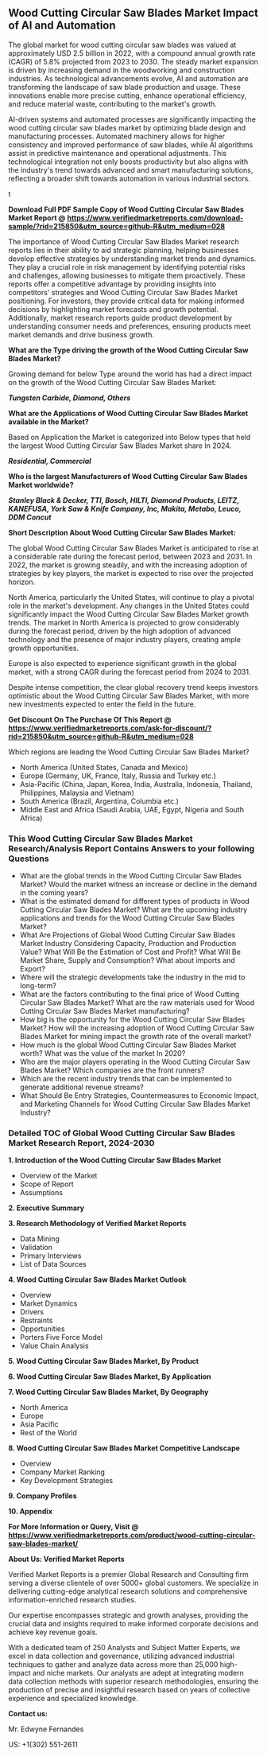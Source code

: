<h2>Wood Cutting Circular Saw Blades Market Impact of AI and Automation</h2><p>The global market for wood cutting circular saw blades was valued at approximately USD 2.5 billion in 2022, with a compound annual growth rate (CAGR) of 5.8% projected from 2023 to 2030. The steady market expansion is driven by increasing demand in the woodworking and construction industries. As technological advancements evolve, AI and automation are transforming the landscape of saw blade production and usage. These innovations enable more precise cutting, enhance operational efficiency, and reduce material waste, contributing to the market's growth.</p><p>AI-driven systems and automated processes are significantly impacting the wood cutting circular saw blades market by optimizing blade design and manufacturing processes. Automated machinery allows for higher consistency and improved performance of saw blades, while AI algorithms assist in predictive maintenance and operational adjustments. This technological integration not only boosts productivity but also aligns with the industry's trend towards advanced and smart manufacturing solutions, reflecting a broader shift towards automation in various industrial sectors.</p>t</p><p id="" class=""><strong>Download Full PDF Sample Copy of Wood Cutting Circular Saw Blades Market Report @ <a href="https://www.verifiedmarketreports.com/download-sample/?rid=215850&utm_source=github-R&utm_medium=028" target="_blank">https://www.verifiedmarketreports.com/download-sample/?rid=215850&utm_source=github-R&utm_medium=028</a></strong></p><p>The importance of&nbsp;Wood Cutting Circular Saw Blades Market research reports lies in their ability to aid strategic planning, helping businesses develop effective strategies by understanding market trends and dynamics. They play a crucial role in risk management by identifying potential risks and challenges, allowing businesses to mitigate them proactively. These reports offer a competitive advantage by providing insights into competitors' strategies and Wood Cutting Circular Saw Blades Market positioning. For investors, they provide critical data for making informed decisions by highlighting market forecasts and growth potential. Additionally, market research reports guide product development by understanding consumer needs and preferences, ensuring products meet market demands and drive business growth.</p><p><strong>What are the&nbsp;Type driving the growth of the Wood Cutting Circular Saw Blades Market?</strong></p><p id="" class="">Growing demand for below Type around the world has had a direct impact on the growth of the Wood Cutting Circular Saw Blades Market:</p><em><strong>Tungsten Carbide, Diamond, Others</strong></em></p><strong>What are the&nbsp;Applications&nbsp;of Wood Cutting Circular Saw Blades Market available in the Market?</strong></p><p id="" class="">Based on Application the Market is categorized into Below types that held the largest Wood Cutting Circular Saw Blades Market share In 2024.</p><em><strong>Residential, Commercial</strong></em></p><strong>Who is the largest Manufacturers of Wood Cutting Circular Saw Blades Market worldwide?</strong></p><p><em><strong>Stanley Black & Decker, TTI, Bosch, HILTI, Diamond Products, LEITZ, KANEFUSA, York Saw & Knife Company, Inc, Makita, Metabo, Leuco, DDM Concut</strong></em></p><p id="" class=""><strong>Short Description About Wood Cutting Circular Saw Blades Market:</strong></p><p>The global Wood Cutting Circular Saw Blades Market is anticipated to rise at a considerable rate during the forecast period, between 2023 and 2031. In 2022, the market is growing steadily, and with the increasing adoption of strategies by key players, the market is expected to rise over the projected horizon.</p><p>North America, particularly the United States, will continue to play a pivotal role in the market's development. Any changes in the United States could significantly impact the Wood Cutting Circular Saw Blades Market growth trends. The market in North America is projected to grow considerably during the forecast period, driven by the high adoption of advanced technology and the presence of major industry players, creating ample growth opportunities.</p><p>Europe is also expected to experience significant growth in the global market, with a strong CAGR during the forecast period from 2024 to 2031.</p><p>Despite intense competition, the clear global recovery trend keeps investors optimistic about the Wood Cutting Circular Saw Blades Market, with more new investments expected to enter the field in the future.</p><p id="" class=""><strong>Get Discount On The Purchase Of This Report @ <a href="https://www.verifiedmarketreports.com/ask-for-discount/?rid=215850&utm_source=github-R&utm_medium=028" target="_blank">https://www.verifiedmarketreports.com/ask-for-discount/?rid=215850&utm_source=github-R&utm_medium=028</a></strong></p>Which regions are leading the Wood Cutting Circular Saw Blades Market?</p><ul><li>North America (United States, Canada and Mexico)</li><li>Europe (Germany, UK, France, Italy, Russia and Turkey etc.)</li><li>Asia-Pacific (China, Japan, Korea, India, Australia, Indonesia, Thailand, Philippines, Malaysia and Vietnam)</li><li>South America (Brazil, Argentina, Columbia etc.)</li><li>Middle East and Africa (Saudi Arabia, UAE, Egypt, Nigeria and South Africa)</li></ul><h3 id="" class="">This Wood Cutting Circular Saw Blades Market Research/Analysis Report Contains Answers to your following Questions</h3><ul><li>What are the global trends in the Wood Cutting Circular Saw Blades Market? Would the market witness an increase or decline in the demand in the coming years?</li><li>What is the estimated demand for different types of products in Wood Cutting Circular Saw Blades Market? What are the upcoming industry applications and trends for the Wood Cutting Circular Saw Blades Market?</li><li>What Are Projections of Global Wood Cutting Circular Saw Blades Market Industry Considering Capacity, Production and Production Value? What Will Be the Estimation of Cost and Profit? What Will Be Market Share, Supply and Consumption? What about imports and Export?</li><li>Where will the strategic developments take the industry in the mid to long-term?</li><li>What are the factors contributing to the final price of Wood Cutting Circular Saw Blades Market? What are the raw materials used for Wood Cutting Circular Saw Blades Market manufacturing?</li><li>How big is the opportunity for the Wood Cutting Circular Saw Blades Market? How will the increasing adoption of Wood Cutting Circular Saw Blades Market for mining impact the growth rate of the overall market?</li><li>How much is the global Wood Cutting Circular Saw Blades Market worth? What was the value of the market In 2020?</li><li>Who are the major players operating in the Wood Cutting Circular Saw Blades Market? Which companies are the front runners?</li><li>Which are the recent industry trends that can be implemented to generate additional revenue streams?</li><li>What Should Be Entry Strategies, Countermeasures to Economic Impact, and Marketing Channels for Wood Cutting Circular Saw Blades Market Industry?</li></ul><h3 id="" class="">Detailed TOC of Global Wood Cutting Circular Saw Blades Market Research Report, 2024-2030</h3><p id="" class=""><strong>1. Introduction of the Wood Cutting Circular Saw Blades Market</strong></p><ul><li>Overview of the Market</li><li>Scope of Report</li><li>Assumptions</li></ul><p id="" class=""><strong>2. Executive Summary</strong></p><p id="" class=""><strong>3. Research Methodology of Verified Market Reports</strong></p><ul><li>Data Mining</li><li>Validation</li><li>Primary Interviews</li><li>List of Data Sources</li></ul><p id="" class=""><strong>4. Wood Cutting Circular Saw Blades Market Outlook</strong></p><ul><li>Overview</li><li>Market Dynamics</li><li>Drivers</li><li>Restraints</li><li>Opportunities</li><li>Porters Five Force Model</li><li>Value Chain Analysis</li></ul><p id="" class=""><strong>5. Wood Cutting Circular Saw Blades Market, By Product</strong></p><p id="" class=""><strong>6. Wood Cutting Circular Saw Blades Market, By Application</strong></p><p id="" class=""><strong>7. Wood Cutting Circular Saw Blades Market, By Geography</strong></p><ul><li>North America</li><li>Europe</li><li>Asia Pacific</li><li>Rest of the World</li></ul><p id="" class=""><strong>8. Wood Cutting Circular Saw Blades Market Competitive Landscape</strong></p><ul><li>Overview</li><li>Company Market Ranking</li><li>Key Development Strategies</li></ul><p id="" class=""><strong>9. Company Profiles</strong></p><p id="" class=""><strong>10. Appendix</strong></p><p id="" class=""><strong>For More Information or Query, Visit @ <a href="https://www.verifiedmarketreports.com/product/wood-cutting-circular-saw-blades-market/" target="_blank">https://www.verifiedmarketreports.com/product/wood-cutting-circular-saw-blades-market/</a></strong></p><p id="" class=""><strong>About Us: Verified Market Reports</strong></p><p id="" class="">Verified Market Reports is a premier Global Research and Consulting firm serving a diverse clientele of over 5000+ global customers. We specialize in delivering cutting-edge analytical research solutions and comprehensive information-enriched research studies.</p><p id="" class="">Our expertise encompasses strategic and growth analyses, providing the crucial data and insights required to make informed corporate decisions and achieve key revenue goals.</p><p id="" class="">With a dedicated team of 250 Analysts and Subject Matter Experts, we excel in data collection and governance, utilizing advanced industrial techniques to gather and analyze data across more than 25,000 high-impact and niche markets. Our analysts are adept at integrating modern data collection methods with superior research methodologies, ensuring the production of precise and insightful research based on years of collective experience and specialized knowledge.</p><p id="" class=""><strong>Contact us:</strong></p><p id="" class="">Mr. Edwyne Fernandes</p><p id="" class="">US: +1(302) 551-2611</p>